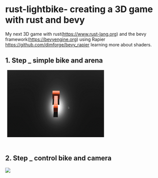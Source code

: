 # rust-lightbike- creating a 3D game with rust and bevy

My next 3D game with rust(https://www.rust-lang.org) and the bevy framework(https://bevyengine.org) using Rapier https://github.com/dimforge/bevy_rapier learning more about shaders.

## 1. Step _ simple bike and arena

<img src="img/step1.gif" width="320" align="left"><br><br><br><br><br><br><br><br><br><br><br><br><br><br>

## 2. Step _ control bike and camera

<img src="img/step2.gif" width="320" align="left"><br><br><br><br><br><br><br><br><br><br><br><br><br><br>


```Rust

```

